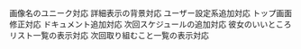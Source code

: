 画像名のユニーク対応
詳細表示の背景対応
ユーザー設定系追加対応
トップ画面修正対応
ドキュメント追加対応
次回スケジュールの追加対応
彼女のいいところリスト一覧の表示対応
次回取り組むこと一覧の表示対応